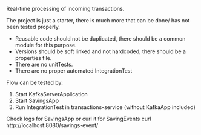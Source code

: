 Real-time processing of incoming transactions. 

The project is just a starter, there is much more that can be done/ has not been tested properly. 

- Reusable code should not be duplicated, there should be a common module for this purpose.
- Versions should be soft linked and not hardcoded, there should be a properties file.
- There are no unitTests.
- There are no proper automated IntegrationTest

Flow can be tested by:

1. Start KafkaServerApplication
2. Start SavingsApp
3. Run IntegrationTest in transactions-service (without KafkaApp included)

Check logs for SavingsApp or curl it for SavingEvents curl http://localhost:8080/savings-event/